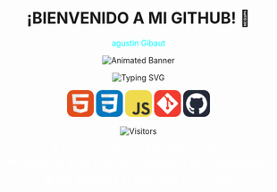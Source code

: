 <h1 align="center"> ¡BIENVENIDO A MI GITHUB! 👋 </h1>

<p align="center">
  <span style="color:#00FFFF;"> agustin Gibaut </span>
</p>

<p align="center">
  <img src="https://raw.githubusercontent.com/rahuldkjain/github-profile-readme-generator/main/src/images/animated-header.svg" alt="Animated Banner">
</p>

<p align="center">
  <img src="https://readme-typing-svg.herokuapp.com/?color=02D9F7FF&size=35&center=true&vCenter=true&width=1000&lines=¡Gracias%21+por+visitar+mi+perfil%21" alt="Typing SVG">
</p>

<p align="center">
  <img src="https://github.com/tandpfun/skill-icons/blob/main/icons/HTML.svg" width="48" height="48" title="HTML"> 
  <img src="https://github.com/tandpfun/skill-icons/blob/main/icons/CSS.svg" width="48" height="48" title="CSS">   
  <img src="https://github.com/tandpfun/skill-icons/blob/main/icons/JavaScript.svg" width="48" height="48" title="JavaScript">
  <img src="https://github.com/tandpfun/skill-icons/blob/main/icons/Git.svg" width="48" height="48" title="Git"> 
  <img src="https://github.com/tandpfun/skill-icons/blob/main/icons/Github-Dark.svg" width="48" height="48" title="Github">  
</p>


<p align="center">
  <img src="https://komarev.com/ghpvc/?username=agustinG-DEV&color=blue&style=flat" alt="Visitors">
</p>


<p align="center">
  <span style="font-size: 18px; color: #FFFFFF;">📍 Soy de Córdoba, Argentina (CBA). <br> 🎓 Tengo 19 años y estudio Ingeniería en Computación. <br> 💻 Me apasiona el desarrollo Front-End.</span>
</p>
